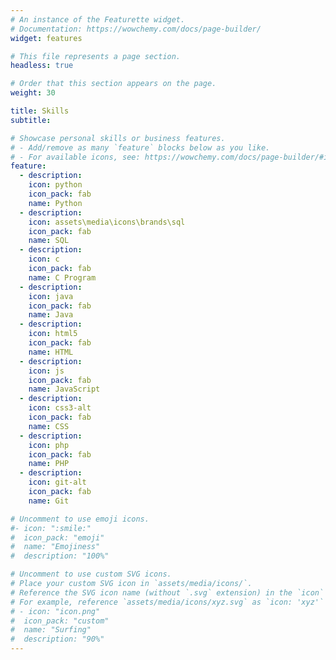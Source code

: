 ```yaml
---
# An instance of the Featurette widget.
# Documentation: https://wowchemy.com/docs/page-builder/
widget: features

# This file represents a page section.
headless: true

# Order that this section appears on the page.
weight: 30

title: Skills
subtitle:

# Showcase personal skills or business features.
# - Add/remove as many `feature` blocks below as you like.
# - For available icons, see: https://wowchemy.com/docs/page-builder/#icons
feature:
  - description:
    icon: python
    icon_pack: fab
    name: Python
  - description:
    icon: assets\media\icons\brands\sql
    icon_pack: fab
    name: SQL
  - description:
    icon: c
    icon_pack: fab
    name: C Program
  - description:
    icon: java
    icon_pack: fab
    name: Java
  - description:
    icon: html5
    icon_pack: fab
    name: HTML
  - description:
    icon: js
    icon_pack: fab
    name: JavaScript
  - description:
    icon: css3-alt
    icon_pack: fab
    name: CSS
  - description:
    icon: php
    icon_pack: fab
    name: PHP
  - description:
    icon: git-alt
    icon_pack: fab
    name: Git

# Uncomment to use emoji icons.
#- icon: ":smile:"
#  icon_pack: "emoji"
#  name: "Emojiness"
#  description: "100%"

# Uncomment to use custom SVG icons.
# Place your custom SVG icon in `assets/media/icons/`.
# Reference the SVG icon name (without `.svg` extension) in the `icon` field.
# For example, reference `assets/media/icons/xyz.svg` as `icon: 'xyz'`
# - icon: "icon.png"
#  icon_pack: "custom"
#  name: "Surfing"
#  description: "90%"
---
```

